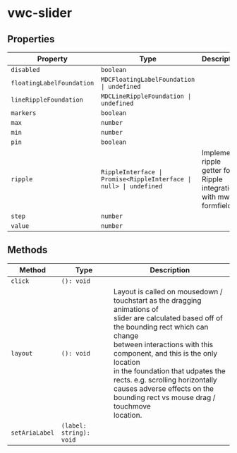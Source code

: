 # vwc-slider

## Properties

| Property                  | Type                                             | Description                                      |
|---------------------------|--------------------------------------------------|--------------------------------------------------|
| `disabled`                | `boolean`                                        |                                                  |
| `floatingLabelFoundation` | `MDCFloatingLabelFoundation \| undefined`        |                                                  |
| `lineRippleFoundation`    | `MDCLineRippleFoundation \| undefined`           |                                                  |
| `markers`                 | `boolean`                                        |                                                  |
| `max`                     | `number`                                         |                                                  |
| `min`                     | `number`                                         |                                                  |
| `pin`                     | `boolean`                                        |                                                  |
| `ripple`                  | `RippleInterface \| Promise<RippleInterface \| null> \| undefined` | Implement ripple getter for Ripple integration with mwc-formfield |
| `step`                    | `number`                                         |                                                  |
| `value`                   | `number`                                         |                                                  |

## Methods

| Method         | Type                    | Description                                      |
|----------------|-------------------------|--------------------------------------------------|
| `click`        | `(): void`              |                                                  |
| `layout`       | `(): void`              | Layout is called on mousedown / touchstart as the dragging animations of<br />slider are calculated based off of the bounding rect which can change<br />between interactions with this component, and this is the only location<br />in the foundation that udpates the rects. e.g. scrolling horizontally<br />causes adverse effects on the bounding rect vs mouse drag / touchmove<br />location. |
| `setAriaLabel` | `(label: string): void` |                                                  |
